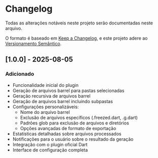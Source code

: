 # Changelog

Todas as alterações notáveis neste projeto serão documentadas neste arquivo.

O formato é baseado em [Keep a Changelog](https://keepachangelog.com/pt-BR/1.0.0/),
e este projeto adere ao [Versionamento Semântico](https://semver.org/lang/pt-BR/).

## [1.0.0] - 2025-08-05

### Adicionado
- Funcionalidade inicial do plugin
- Geração de arquivos barrel para pastas selecionadas
- Geração recursiva de arquivos barrel
- Geração de arquivos barrel incluindo subpastas
- Configurações personalizáveis:
  - Nome do arquivo barrel
  - Exclusão de arquivos específicos (.freezed.dart, .g.dart)
  - Padrões glob para exclusão de arquivos e diretórios
  - Opções avançadas de formato de exportação
- Estatísticas detalhadas sobre arquivos processados
- Notificações para o usuário sobre o resultado da geração
- Integração com o plugin oficial Dart
- Interface de configuração completa
